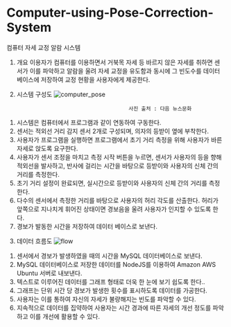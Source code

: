 # Computer-using-Pose-Correction-System

컴퓨터 자세 교정 알람 시스템
1. 개요
이용자가 컴퓨터를 이용하면서 거북목 자세 등 바르지 않은 자세를 취하면 센서가 이를 파악하고 알람을 울려 자세 교정을 유도함과 동시에 그 빈도수를 데이터베이스에 저장하여 교정 현황을 사용자에게 제공한다.

2. 시스템 구성도
![computer_pose](https://user-images.githubusercontent.com/48283895/56093962-98897380-5f09-11e9-954c-5811e65fa1b5.jpg)

                                           사진 출처 : 다음 뉴스문화
 1) 시스템은 컴퓨터에서 프로그램과 같이 연동하여 구동한다.
 2) 센서는 적외선 거리 감지 센서 2개로 구성되며, 의자의 등받이 옆에 부착한다.
 3) 사용자가 프로그램을 실행하면 프로그램에서 초기 거리 측정을 위해 사용자가 바른 자세로 앉도록 요구한다.
 4) 사용자가 센서 조정을 마치고 측정 시작 버튼을 누르면, 센서가 사용자의 등을 향해 적외선을 발사하고, 반사에 걸리는 시간을 바탕으로 등받이와 사용자의 신체 간의 거리를 측정한다.
 5) 초기 거리 설정이 완료되면, 실시간으로 등받이와 사용자의 신체 간의 거리를 측정한다.
 6) 다수의 센서에서 측정한 거리를 바탕으로 사용자의 허리 각도를 산출한다. 허리가 앞쪽으로 지나치게 휘어진 상태이면 경보음을 울려 사용자가 인지할 수 있도록 한다.
 7) 경보가 발동한 시간을 저장하여 데이터 베이스로 보낸다.


3. 데이터 흐름도
![flow](https://user-images.githubusercontent.com/48283895/56093964-9b846400-5f09-11e9-9423-5fd6c811b4be.jpg) 
 1) 센서에서 경보가 발생하였을 때의 시간을 MySQL 데이터베이스로 보낸다.
 2) MySQL 데이터베이스로 저장한 데이터를 NodeJS를 이용하여 Amazon AWS Ubuntu 서버로 내보낸다.
 3) 텍스트로 이루어진 데이터를 그래프 형태로 더욱 한 눈에 보기 쉽도록 한다..
 4) 그래프는 단위 시간 당 경보가 발생한 횟수를 표시하도록 데이터를 가공한다.
 5) 사용자는 이를 통하여 자신의 자세가 불량해지는 빈도를 파악할 수 있다.
 6) 지속적으로 데이터를 집약하여 사용자는 시간 경과에 따른 자세의 개선 정도를 파악하고 이를 개선에 활용할 수 있다.
